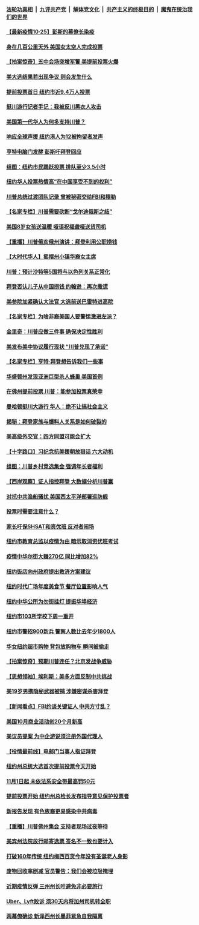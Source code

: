 

####  [法轮功真相](../../../../basic/blob/master/README.md?t=10251731) &nbsp;|&nbsp; [九评共产党](../../../../9ping.md/blob/master/README.md?t=10251731) &nbsp;|&nbsp; [解体党文化](../../../../jtdwh.md/blob/master/README.md?t=10251731)  &nbsp;|&nbsp; [共产主义的终极目的](../../../../gczydzjmd.md/blob/master/README.md?t=10251731) &nbsp;|&nbsp; [魔鬼在统治我们的世界](../../../../mgztzwmdsj.md/blob/master/README.md?t=10251731) 

#### [【最新疫情10·25】彭斯的幕僚长染疫](../pages/nsc412/n12485079.md?t=10251731) 

#### [身在几百公里天外 美国女太空人完成投票](../pages/nsc412/n12500137.md?t=10251731) 

#### [【拍案惊奇】五中会场突增军警 美提前投票火爆](../pages/nsc412/n12499955.md?t=10251731) 

#### [美大选结果若出现争议 则会发生什么](../pages/nsc412/n12500002.md?t=10251731) 

#### [提前投票首日  纽约市近9.4万人投票](../pages/nsc412/n12500050.md?t=10251731) 

#### [挺川游行记者手记：我被反川黑衣人攻击](../pages/nsc412/n12495980.md?t=10251731) 

#### [美国第一代华人为何多支持川普？](../pages/nsc412/n12498520.md?t=10251731) 

#### [响应全球声援 纽约港人为12被拘留者发声](../pages/nsc412/n12499738.md?t=10251731) 

#### [亨特电脑门发酵 彭斯吁拜登回应](../pages/nsc412/n12499759.md?t=10251731) 

#### [组图：纽约市民踊跃投票 排队至少3.5小时](../pages/nsc412/n12499744.md?t=10251731) 

#### [纽约华人投票热情高“在中国享受不到的权利”](../pages/nsc412/n12499776.md?t=10251731) 

#### [川普总统过渡团队记录 曾被秘密交给FBI和穆勒](../pages/nsc412/n12499734.md?t=10251731) 

#### [【名家专栏】川普需要砍断“戈尔迪俄斯之结”](../pages/nsc412/n12498940.md?t=10251731) 

#### [美国8岁女孩送温暖 哑语祝福聋哑送货司机](../pages/nsc412/n12498995.md?t=10251731) 

#### [【重播】川普俄亥俄州演讲：拜登利用公职捞钱](../pages/nsc412/n12499103.md?t=10251731) 

#### [【大时代华人】摇摆州小镇华裔女主席](../pages/nsc412/n12497597.md?t=10251731) 

#### [川普：预计沙特等5国将与以色列关系正常化](../pages/nsc412/n12499499.md?t=10251731) 

#### [拜登否认儿子从中国捞钱 约翰逊：再次撒谎](../pages/nsc412/n12499338.md?t=10251731) 

#### [美参院加紧确认大法官 大选前送巴雷特进高院](../pages/nsc412/n12499367.md?t=10251731) 

#### [【名家专栏】为啥非裔美国人要警惕激进左派？](../pages/nsc412/n12499028.md?t=10251731) 

#### [金里奇：川普应做三件事 确保决定性胜利](../pages/nsc412/n12499341.md?t=10251731) 

#### [美发布美中协议履行现状 “川普兑现了承诺”](../pages/nsc412/n12499298.md?t=10251731) 

#### [【名家专栏】亨特‧拜登想告诉我们一些事](../pages/nsc412/n12499016.md?t=10251731) 

#### [华盛顿州发现亚洲巨型杀人蜂巢 美国首例](../pages/nsc412/n12499155.md?t=10251731) 

#### [在佛州提前投票 川普：能参加投票真荣幸](../pages/nsc412/n12499173.md?t=10251731) 

#### [曼哈顿挺川大游行 华人：绝不让搞社会主义](../pages/nsc412/n12495020.md?t=10251731) 

#### [揭秘：拜登家族与爆料人关系是如何破裂的](../pages/nsc412/n12498279.md?t=10251731) 

#### [美高级外交官：四方同盟可能会扩大](../pages/nsc412/n12498992.md?t=10251731) 

#### [【十字路口】习纪念抗美援朝放狠话 六大动机](../pages/nsc412/n12498169.md?t=10251731) 

#### [组图：川普乡村竞选集会 强调年长者福利](../pages/nsc412/n12498680.md?t=10251731) 

#### [【西岸观察】证人指控拜登 大数据分析川普赢](../pages/nsc412/n12498447.md?t=10251731) 

#### [对抗中共渔船骚扰 美国西太平洋部署巡防舰](../pages/nsc412/n12498705.md?t=10251731) 

#### [投票时需要注意什么？](../pages/nsc412/n12498525.md?t=10251731) 

#### [家长吁保SHSAT和资优班 反对者闹场](../pages/nsc412/n12498493.md?t=10251731) 

#### [纽约市教育总监以疫情为由 暗示取消资优班考试](../pages/nsc412/n12498487.md?t=10251731) 

#### [疫情中华尔街大赚270亿 同比增加82%](../pages/nsc412/n12498476.md?t=10251731) 

#### [纽约饭店向州政府提出救济方案建议](../pages/nsc412/n12498490.md?t=10251731) 

#### [纽约时代广场年度美食节 餐厅位置影响人气](../pages/nsc412/n12498479.md?t=10251731) 

#### [纽约中华公所为勿街挂灯 提振华埠经济](../pages/nsc412/n12498482.md?t=10251731) 

#### [纽约市103所学校下周一重开](../pages/nsc412/n12498485.md?t=10251731) 

#### [纽约市警招900新兵 警察人数比去年少1800人](../pages/nsc412/n12498473.md?t=10251731) 

#### [华女纽约超市购物  背包放购物车  瞬间被偷走](../pages/nsc412/n12498468.md?t=10251731) 

#### [【拍案惊奇】预期川普连任？北京发战争威胁](../pages/nsc412/n12498253.md?t=10251731) 

#### [【思想领袖】埃利斯：美多方面反制中共挑战](../pages/nsc412/n12445922.md?t=10251731) 

#### [美19岁男携隐秘武器被捕 涉嫌密谋杀害拜登](../pages/nsc412/n12497986.md?t=10251731) 

#### [【新闻看点】FBI约谈关键证人 中共方寸乱？](../pages/nsc412/n12498015.md?t=10251731) 

#### [美国10月商业活动创20个月新高](../pages/nsc412/n12498044.md?t=10251731) 

#### [美议员提案 为中企游说须注册外国代理人](../pages/nsc412/n12498034.md?t=10251731) 

#### [【役情最前线】电邮门当事人指证拜登](../pages/nsc412/n12497586.md?t=10251731) 

#### [纽约州总统大选首次提前投票今天开始](../pages/nsc412/n12497895.md?t=10251731) 

#### [11月1日起 未依法系安全带最高罚50元](../pages/nsc412/n12497900.md?t=10251731) 

#### [提前投票开始  纽约州总检长发布指导意见保护投票者](../pages/nsc412/n12497943.md?t=10251731) 

#### [新报告发现 有色族裔更易感染中共病毒](../pages/nsc412/n12497842.md?t=10251731) 

#### [【重播】川普佛州集会 支持者现场过夜等待](../pages/nsc412/n12497695.md?t=10251731) 

#### [美宾州法院放行邮寄选票 签名不一致也要计入](../pages/nsc412/n12497599.md?t=10251731) 

#### [打破160年传统 纽约梅西百货今年没有圣诞老人身影](../pages/nsc412/n12495978.md?t=10251731) 

#### [废物回收率剧减 官员警告：我们会被垃圾掩埋](../pages/nsc412/n12497816.md?t=10251731) 

#### [近期疫情反弹 三州州长吁避免非必要旅行](../pages/nsc412/n12497765.md?t=10251731) 

#### [Uber、Lyft败诉 须30天内将加州司机转全职](../pages/nsc412/n12497423.md?t=10251731) 

#### [两幕僚确诊 新泽西州长墨菲紧急自我隔离](../pages/nsc412/n12497742.md?t=10251731) 

